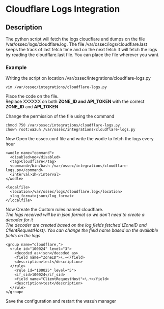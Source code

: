 # Cloudflare Logs Integration
## Description
The python script will fetch the logs cloudflare and dumps on the file /var/ossec/logs/cloudflare.log. The file /var/ossec/logs/cloudflare.last keeps the track of last fetch time and on the next fetch It will fetch the logs by reading the cloudflare.last file. You can place the file wherever you want.

### Example
Writing the script on location /var/ossec/integrations/cloudflare-logs.py
~~~
vim /var/ossec/integrations/cloudflare-logs.py 
~~~
Place the code on the file. <br/>
Replace XXXXXX on both **ZONE_ID and** **API_TOKEN** with the correct **ZONE_ID** and **API_TOKEN**

Change the permission of the file using the command
```
chmod 750 /var/ossec/integrations/cloudflare-logs.py
chown root:wazuh /var/ossec/integrations/cloudflare-logs.py
```
Now Open the ossec.conf file and write the wodle to fetch the logs every hour
```
<wodle name="command">
  <disabled>no</disabled>
  <tag>Cloudflare</tag>
  <command>/bin/bash /var/ossec/integrations/cloudflare-logs.py</command>
  <interval>1h</interval>
</wodle>
```

```
<localfile>
  <location>/var/ossec/logs/cloudflare.log</location>
  <log_format>json</log_format>
</localfile>
```
Now Create the Custom rules named cloudflare.<br />
_The logs received will be in json format so we don't need to create a decoder for it_ <br />
_The decoder are created based on the log fields fetched (ZoneID and ClientRequestHost). You can change the field name based on the available fields on the logs_ <br />
```
<group name="cloudflare,">
  <rule id="100024" level="3">
    <decoded_as>json</decoded_as>
    <field name="ZoneID">\.+</field>
    <description>test</description>
  </rule>
    <rule id="100025" level="5">
    <if_sid>100024</if_sid>
    <field name="ClientRequestHost">\.+</field>
    <description>test</description>
  </rule>
</group>
```
Save the configuration and restart the wazuh manager
